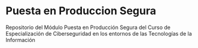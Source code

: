 # Puesta en Produccion Segura
Repositorio del Módulo Puesta en Producción Segura del Curso de Especialización de Ciberseguridad en los entornos de las Tecnologías de la Información
